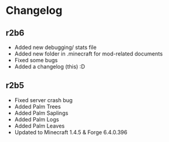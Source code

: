 Changelog
=============
r2b6
-------------
- Added new debugging/ stats file    
- Added new folder in .minecraft for mod-related documents    
- Fixed some bugs    
- Added a changelog (this) :D    

r2b5
-------------
- Fixed server crash bug    
- Added Palm Trees    
- Added Palm Saplings    
- Added Palm Logs    
- Added Palm Leaves    
- Updated to Minecraft 1.4.5 & Forge 6.4.0.396    